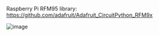 Raspberry Pi RFM95 library: https://github.com/adafruit/Adafruit_CircuitPython_RFM9x 

![image](https://github.com/KevinLindemark/LoRa_Raspberry_Pi_ESP32_Micropython/assets/58036568/50efd021-a93d-44aa-a7a0-a5e032e36475)
